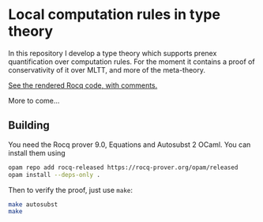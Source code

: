 # Local computation rules in type theory

In this repository I develop a type theory which supports prenex quantification
over computation rules.
For the moment it contains a proof of conservativity of it over MLTT, and more
of the meta-theory.

[See the rendered Rocq code, with comments.](https://theowinterhalter.github.io/local-comp/)

More to come…

## Building

You need the Rocq prover 9.0, Equations and Autosubst 2 OCaml. You can install
them using
```sh
opam repo add rocq-released https://rocq-prover.org/opam/released
opam install --deps-only .
```

Then to verify the proof, just use `make`:
```sh
make autosubst
make
```
